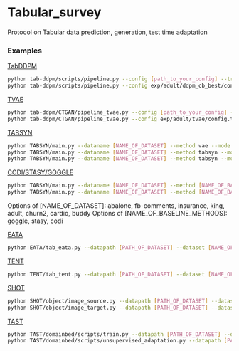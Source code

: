 # Tabular_survey
Protocol on Tabular data prediction, generation, test time adaptation

### Examples

<ins>TabDDPM</ins>

```bash
python tab-ddpm/scripts/pipeline.py --config [path_to_your_config] --train --sample --eval
python tab-ddpm/scripts/pipeline.py --config exp/adult/ddpm_cb_best/config.toml --train --sample –eval
```

<ins>TVAE</ins>

```bash
python tab-ddpm/CTGAN/pipeline_tvae.py --config [path_to_your_config] --train --sample --eval
python tab-ddpm/CTGAN/pipeline_tvae.py --config exp/adult/tvae/config.toml --train --sample –eval
```

<ins>TABSYN</ins>

```bash
python TABSYN/main.py --dataname [NAME_OF_DATASET] --method vae --mode train
python TABSYN/main.py --dataname [NAME_OF_DATASET] --method tabsyn --mode train
python TABSYN/main.py --dataname [NAME_OF_DATASET] --method tabsyn --mode sample
```

<ins>CODI/STASY/GOGGLE</ins>

```bash
python TABSYN/main.py --dataname [NAME_OF_DATASET] --method [NAME_OF_BASELINE_METHODS] --mode train
python TABSYN/main.py --dataname [NAME_OF_DATASET] --method [NAME_OF_BASELINE_METHODS] --mode sample
```

Options of [NAME_OF_DATASET]: abalone, fb-comments, insurance, king, adult, churn2, cardio, buddy
Options of [NAME_OF_BASELINE_METHODS]: goggle, stasy, codi

<ins>EATA</ins>

```bash
python EATA/tab_eata.py --datapath [PATH_OF_DATASET] --dataset [NAME_OF_DATASET] --model [mlp/FTTrans]
```

<ins>TENT</ins>

```bash
python TENT/tab_tent.py --datapath [PATH_OF_DATASET] --dataset [NAME_OF_DATASET] --model [mlp/FTTrans]
```

<ins>SHOT</ins>

```bash
python SHOT/object/image_source.py --datapath [PATH_OF_DATASET] --dataset [NAME_OF_DATASET] --model [mlp/FTTrans]
python SHOT/object/image_target.py --datapath [PATH_OF_DATASET] --dataset [NAME_OF_DATASET] --model [mlp/FTTrans]
```

<ins>TAST</ins>

```bash
python TAST/domainbed/scripts/train.py --datapath [PATH_OF_DATASET] --dataset [NAME_OF_DATASET] --model [mlp/FTTrans]
python TAST/domainbed/scripts/unsupervised_adaptation.py --datapath [PATH_OF_DATASET] --dataset [NAME_OF_DATASET] --model [mlp/FTTrans]
```